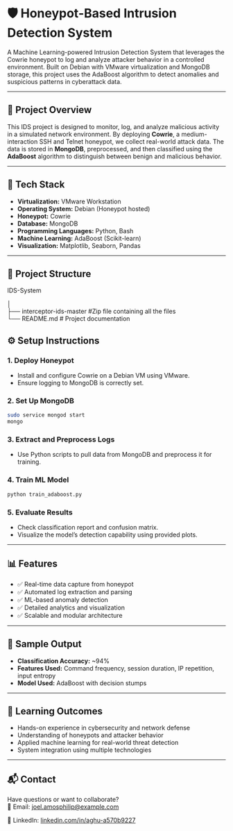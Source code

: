 # 🛡️ Honeypot-Based Intrusion Detection System

A Machine Learning-powered Intrusion Detection System that leverages the Cowrie honeypot to log and analyze attacker behavior in a controlled environment. Built on Debian with VMware virtualization and MongoDB storage, this project uses the AdaBoost algorithm to detect anomalies and suspicious patterns in cyberattack data.

---

## 📌 Project Overview

This IDS project is designed to monitor, log, and analyze malicious activity in a simulated network environment. By deploying **Cowrie**, a medium-interaction SSH and Telnet honeypot, we collect real-world attack data. The data is stored in **MongoDB**, preprocessed, and then classified using the **AdaBoost** algorithm to distinguish between benign and malicious behavior.

---

## 🔧 Tech Stack

- **Virtualization:** VMware Workstation
- **Operating System:** Debian (Honeypot hosted)
- **Honeypot:** Cowrie
- **Database:** MongoDB
- **Programming Languages:** Python, Bash
- **Machine Learning:** AdaBoost (Scikit-learn)
- **Visualization:** Matplotlib, Seaborn, Pandas

---

## 📂 Project Structure

IDS-System

│<br>
├── interceptor-ids-master  #Zip file containing all the files <br> 
└── README.md                # Project documentation


## ⚙️ Setup Instructions

### 1. Deploy Honeypot

* Install and configure Cowrie on a Debian VM using VMware.
* Ensure logging to MongoDB is correctly set.

### 2. Set Up MongoDB

```bash
sudo service mongod start
mongo
```

### 3. Extract and Preprocess Logs

* Use Python scripts to pull data from MongoDB and preprocess it for training.

### 4. Train ML Model

```bash
python train_adaboost.py
```

### 5. Evaluate Results

* Check classification report and confusion matrix.
* Visualize the model’s detection capability using provided plots.

---

## 📊 Features

* ✅ Real-time data capture from honeypot
* ✅ Automated log extraction and parsing
* ✅ ML-based anomaly detection
* ✅ Detailed analytics and visualization
* ✅ Scalable and modular architecture

---

## 🚀 Sample Output

* **Classification Accuracy:** \~94%
* **Features Used:** Command frequency, session duration, IP repetition, input entropy
* **Model Used:** AdaBoost with decision stumps

---

## 🧠 Learning Outcomes

* Hands-on experience in cybersecurity and network defense
* Understanding of honeypots and attacker behavior
* Applied machine learning for real-world threat detection
* System integration using multiple technologies

---

## 📬 Contact

Have questions or want to collaborate?<br> 
📧 Email: [joel.amosphilip@example.com](mailto:joel.amosphilip@example.com)

🔗 LinkedIn: [linkedin.com/in/aghu-a570b9227](https://www.linkedin.com/in/aghu-a570b9227)
